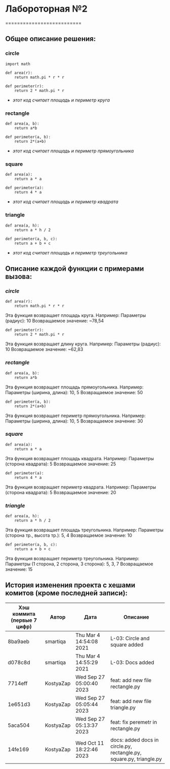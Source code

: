# **Лабороторная №2**
==========================
## Общее описание решения:
### circle
```
import math

def area(r):
    return math.pi * r * r

def perimeter(r):
    return 2 * math.pi * r
```
- _этот код считает площадь и периметр круга_

### rectangle
```
def area(a, b):
    return a*b

def perimeter(a, b):
    return 2*(a+b)
```
- _этот код считает площадь и периметр прямоугольника_
### square
```
def area(a):
    return a * a

def perimeter(a):
    return 4 * a
```
- _этот код считает площадь и периметр квадрата_
### triangle
```
def area(a, h):
    return a * h / 2 

def perimeter(a, b, c):
    return a + b + c
```
- _этот код считает площадь и периметр треугольника_
## Описание каждой функции с примерами вызова:
### _circle_
```
def area(r):
    return math.pi * r * r
```
Эта функция возвращает площадь круга. Например:
Параметры (радиус): 10
Возвращаемое значение: ~78,54
```
def perimeter(r):
    return 2 * math.pi * r
```
Эта функция возвращает длину круга. Например:
Параметры (радиус): 10
Возвращаемое значение: ~62,83
### _rectangle_
```
def area(a, b):
    return a*b
```
Эта функция возвращает площадь прямоугольника. Например:
Параметры (ширина, длина): 10, 5
Возвращаемое значение: 50
```
def perimeter(a, b):
    return 2*(a+b)
```
Эта функция возвращает периметр прямоугольника. Например:
Параметры (ширина, длина): 10, 5
Возвращаемое значение: 30
### _square_
```
def area(a):
    return a * a
```
Эта функция возвращает площадь квадрата. Например:
Параметры (сторона квадрата): 5
Возвращаемое значение: 25
```
def perimeter(a):
    return 4 * a
```
Эта функция возвращает периметр квадрата. Например:
Параметры (сторона квадрата): 5
Возвращаемое значение: 20
### _triangle_
```
def area(a, h):
    return a * h / 2 
```
Эта функция возвращает площадь треугольника. Например:
Параметры (сторона тр., высота тр.): 5, 4
Возвращаемое значение: 10
```
def perimeter(a, b, c):
    return a + b + c
```
Эта функция возвращает периметр треугольника. Например:
Параметры (1 сторона, 2 сторона, 3 сторона): 5, 3, 7
Возвращаемое значение: 15
## История изменения проекта с хешами комитов (кроме последней записи):
| Хэш коммита (первые 7 цифр)  | Автор | Дата | Описание |
| - | - | - | - |
| 8ba9aeb | smartiqa  | Thu Mar 4 14:54:08 2021 | L-03: Circle and square added |
| d078c8d | smartiqa | Thu Mar 4 14:55:29 2021 | L-03: Docs added |
| 7714eff | KostyaZap  | Wed Sep 27 05:00:40 2023 | feat: add new file rectangle.py |
| 1e651d3 | KostyaZap  |  Wed Sep 27 05:05:44 2023 | feat: add new file triangle.py |
| 5aca504 | KostyaZap  | Wed Sep 27 05:13:37 2023 | feat: fix peremetr in rectangle.py |
| 14fe169 | KostyaZap  | Wed Oct 11 18:22:46 2023 | docs: added docs in circle.py, rectangle.py, square.py, triangle.py |
